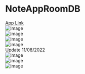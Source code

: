 # NoteAppRoomDB
<a href="https://drive.google.com/file/d/18LN9J-eWGgJktTt3Vy2A-AkucQG7eZ8E/view?usp=sharing"> App Link</a>
<br>
![image](https://user-images.githubusercontent.com/73264521/183686512-e74dbc1f-283c-4626-8b6e-e047311a4aa0.png)
<br>
![image](https://user-images.githubusercontent.com/73264521/183687908-65d84589-3bc9-4e7f-9f22-1ed80bb28a45.png)
<br>
![image](https://user-images.githubusercontent.com/73264521/183687976-4cd6955e-ac5e-406e-a2ab-94eb1c79545f.png)
<br>
![image](https://user-images.githubusercontent.com/73264521/183688069-a10646b1-5a39-423d-a89d-ad256011a580.png)
<br>
Update 11/08/2022
<br>
![image](https://user-images.githubusercontent.com/73264521/184177750-205fe741-8e06-44aa-9619-5102747ccb16.png)
<br>
![image](https://user-images.githubusercontent.com/73264521/184177820-0465f2bb-0838-4119-bb26-e717f52422d5.png)
<br>
![image](https://user-images.githubusercontent.com/73264521/184177886-eff68155-db99-424a-98d1-f25c8f290f86.png)
